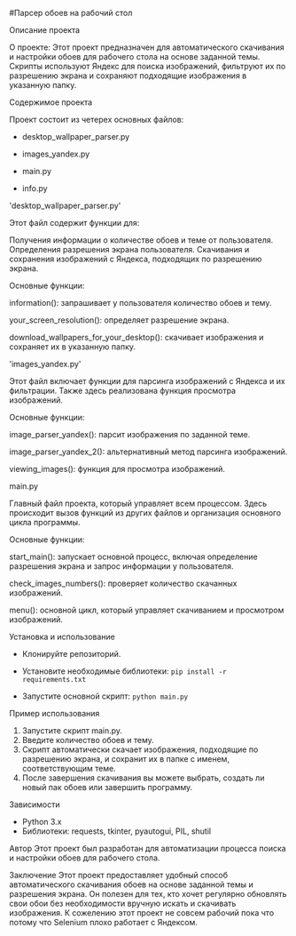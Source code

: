 #Парсер обоев на рабочий стол 

Описание проекта 

О проекте: Этот проект предназначен для автоматического скачивания и настройки обоев для рабочего стола на основе заданной темы. Скрипты используют Яндекс для поиска изображений, фильтруют их по разрешению экрана и сохраняют подходящие изображения в указанную папку.

Содержимое проекта

Проект состоит из четерех основных файлов:

- desktop_wallpaper_parser.py

- images_yandex.py

- main.py

- info.py

'desktop_wallpaper_parser.py'

Этот файл содержит функции для:

Получения информации о количестве обоев и теме от пользователя.
Определения разрешения экрана пользователя.
Скачивания и сохранения изображений с Яндекса, подходящих по разрешению экрана.

Основные функции:

information(): запрашивает у пользователя количество обоев и тему.

your_screen_resolution(): определяет разрешение экрана.

download_wallpapers_for_your_desktop(): скачивает изображения и сохраняет их в указанную папку.

'images_yandex.py'

Этот файл включает функции для парсинга изображений с Яндекса и их фильтрации. Также здесь реализована функция просмотра изображений.

Основные функции:

image_parser_yandex(): парсит изображения по заданной теме.

image_parser_yandex_2(): альтернативный метод парсинга изображений.

viewing_images(): функция для просмотра изображений.

main.py

Главный файл проекта, который управляет всем процессом. Здесь происходит вызов функций из других файлов и организация основного цикла программы.

Основные функции:

start_main(): запускает основной процесс, включая определение разрешения экрана и запрос информации у пользователя.

check_images_numbers(): проверяет количество скачанных изображений.

menu(): основной цикл, который управляет скачиванием и просмотром изображений.

Установка и использование

- Клонируйте репозиторий.

- Установите необходимые библиотеки: ```pip install -r requirements.txt```

- Запустите основной скрипт: ```python main.py```

Пример использования

1. Запустите скрипт main.py.
2. Введите количество обоев и тему.
3. Скрипт автоматически скачает изображения, подходящие по разрешению экрана, и сохранит их в папке с именем, соответствующим теме.
4. После завершения скачивания вы можете выбрать, создать ли новый пак обоев или завершить программу.

Зависимости
- Python 3.x
- Библиотеки: requests, tkinter, pyautogui, PIL, shutil

Автор
Этот проект был разработан для автоматизации процесса поиска и настройки обоев для рабочего стола.

Заключение
Этот проект предоставляет удобный способ автоматического скачивания обоев на основе заданной темы и разрешения экрана. Он полезен для тех, кто хочет регулярно обновлять свои обои без необходимости вручную искать и скачивать изображения. К сожелению этот проект не совсем рабочий пока что потому что Selenium плохо работает с Яндексом.

